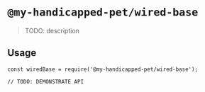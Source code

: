 # `@my-handicapped-pet/wired-base`

> TODO: description

## Usage

```
const wiredBase = require('@my-handicapped-pet/wired-base');

// TODO: DEMONSTRATE API
```

